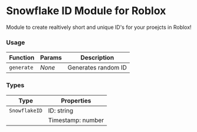 # Snowflake ID Module for Roblox
Module to create realtively short and unique ID's for your proejcts in Roblox!

### Usage
| Function    | Params    | Description         |
| ---         | ---       | ---                 |
| `generate`  | *None*    | Generates random ID |

### Types
| Type           | Properties        |
| ---            | ---               |
| `SnowflakeID`  | ID: string        |
|                | Timestamp: number |
